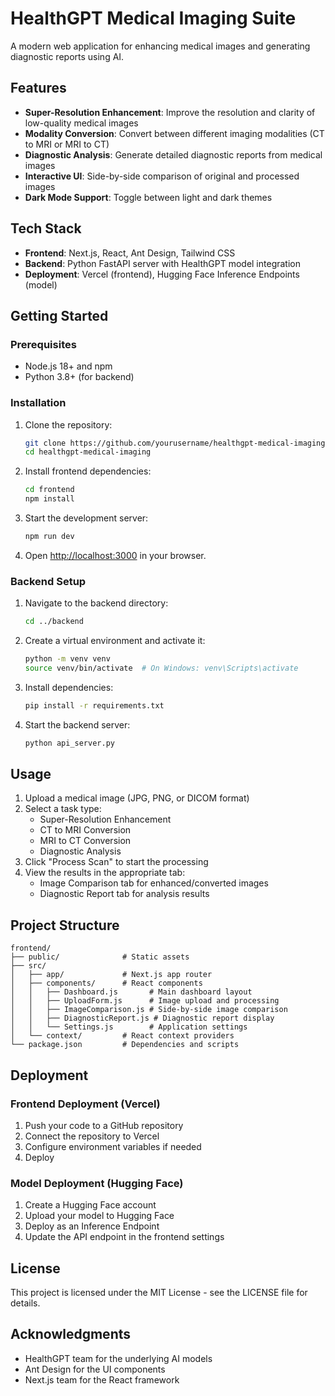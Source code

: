 # HealthGPT Medical Imaging Suite

A modern web application for enhancing medical images and generating diagnostic reports using AI.

## Features

- **Super-Resolution Enhancement**: Improve the resolution and clarity of low-quality medical images
- **Modality Conversion**: Convert between different imaging modalities (CT to MRI or MRI to CT)
- **Diagnostic Analysis**: Generate detailed diagnostic reports from medical images
- **Interactive UI**: Side-by-side comparison of original and processed images
- **Dark Mode Support**: Toggle between light and dark themes

## Tech Stack

- **Frontend**: Next.js, React, Ant Design, Tailwind CSS
- **Backend**: Python FastAPI server with HealthGPT model integration
- **Deployment**: Vercel (frontend), Hugging Face Inference Endpoints (model)

## Getting Started

### Prerequisites

- Node.js 18+ and npm
- Python 3.8+ (for backend)

### Installation

1. Clone the repository:
   ```bash
   git clone https://github.com/yourusername/healthgpt-medical-imaging.git
   cd healthgpt-medical-imaging
   ```

2. Install frontend dependencies:
   ```bash
   cd frontend
   npm install
   ```

3. Start the development server:
   ```bash
   npm run dev
   ```

4. Open [http://localhost:3000](http://localhost:3000) in your browser.

### Backend Setup

1. Navigate to the backend directory:
   ```bash
   cd ../backend
   ```

2. Create a virtual environment and activate it:
   ```bash
   python -m venv venv
   source venv/bin/activate  # On Windows: venv\Scripts\activate
   ```

3. Install dependencies:
   ```bash
   pip install -r requirements.txt
   ```

4. Start the backend server:
   ```bash
   python api_server.py
   ```

## Usage

1. Upload a medical image (JPG, PNG, or DICOM format)
2. Select a task type:
   - Super-Resolution Enhancement
   - CT to MRI Conversion
   - MRI to CT Conversion
   - Diagnostic Analysis
3. Click "Process Scan" to start the processing
4. View the results in the appropriate tab:
   - Image Comparison tab for enhanced/converted images
   - Diagnostic Report tab for analysis results

## Project Structure

```
frontend/
├── public/              # Static assets
├── src/
│   ├── app/             # Next.js app router
│   ├── components/      # React components
│   │   ├── Dashboard.js       # Main dashboard layout
│   │   ├── UploadForm.js      # Image upload and processing
│   │   ├── ImageComparison.js # Side-by-side image comparison
│   │   ├── DiagnosticReport.js # Diagnostic report display
│   │   └── Settings.js        # Application settings
│   └── context/         # React context providers
└── package.json         # Dependencies and scripts
```

## Deployment

### Frontend Deployment (Vercel)

1. Push your code to a GitHub repository
2. Connect the repository to Vercel
3. Configure environment variables if needed
4. Deploy

### Model Deployment (Hugging Face)

1. Create a Hugging Face account
2. Upload your model to Hugging Face
3. Deploy as an Inference Endpoint
4. Update the API endpoint in the frontend settings

## License

This project is licensed under the MIT License - see the LICENSE file for details.

## Acknowledgments

- HealthGPT team for the underlying AI models
- Ant Design for the UI components
- Next.js team for the React framework

